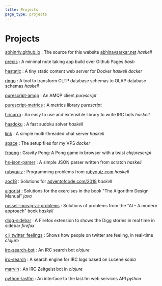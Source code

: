 ```yaml
---
title: Projects
page_type: projects
---
```

# Projects

[abhin4v.github.io]
: The source for this website [abhinavsarkar.net] _haskell_

[precis]
: A minimal note taking app build over Github Pages _bash_

[hastatic]
: A tiny static content web server for Docker _haskell_ _docker_

[ringo]
: A tool to transform OLTP database schemas to OLAP database schemas _haskell_

[purescript-amqp]
: An AMQP client _purescript_

[purescript-metrics]
: A metrics library _purescript_

[hircarra]
: An easy to use and extensible library to write IRC bots _haskell_

[hasdoku]
: A fast sudoku solver _haskell_

[link]
: A simple multi-threaded chat server _haskell_

[space]
: The setup files for my VPS _docker_

[frpong]
: Gravity Pong: A Pong game in browser with a twist _clojurescript_

[hs-json-parser]
: A simple JSON parser written from scratch _haskell_

[rubyquiz]
: Programming problems from [rubyquiz.com] _haskell_

[aoc18]
: Solutions for [adventofcode.com/2018] _haskell_

[algorist]
: Solutions for the exercises in the book "The Algorithm Design Manual" _java_

[russell-norvig-ai-problems]
: Solutions of problems from the "AI - A modern approach" book _haskell_

[digg-sidebar]
: A Firefox extension to shows the Digg stories in real time in sidebar _firefox_

[clj_twitter_feelings]
: Shows how people on twitter are feeling, in real-time _clojure_

[irc-search-bot]
: An IRC search bot _clojure_

[irc-search]
: A search engine for IRC logs based on Lucene _scala_

[marvin]
: An IRC Zeitgeist bot in _clojure_

[python-lastfm]
: An interface to the last.fm web services API _python_

[abhin4v.github.io]: https://github.com/abhin4v/abhin4v.github.io
[hastatic]: https://github.com/abhin4v/hastatic
[link]: https://github.com/abhin4v/link
[space]: https://github.com/abhin4v/space
[precis]: https://github.com/abhin4v/precis
[hs-json-parser]: https://github.com/abhin4v/hs-json-parser
[aoc18]: https://github.com/abhin4v/aoc18
[purescript-amqp]: https://github.com/abhin4v/purescript-amqp
[purescript-metrics]: https://github.com/abhin4v/purescript-metrics
[ringo]: https://github.com/abhin4v/ringo
[hircarra]: https://github.com/abhin4v/hask-irc
[frpong]: https://github.com/abhin4v/frpong
[irc-search]: https://github.com/abhin4v/irc-search
[rubyquiz]: https://github.com/abhin4v/rubyquiz
[python-lastfm]: https://github.com/abhin4v/python-lastfm
[russell-norvig-ai-problems]: https://github.com/abhin4v/russell-norvig-ai-problems
[irc-search-bot]: https://github.com/abhin4v/irc-search-bot
[marvin]: https://github.com/abhin4v/marvin
[clj_twitter_feelings]: https://github.com/abhin4v/clj_twitter_feelings
[rubyquiz.com]: http://rubyquiz.com
[adventofcode.com/2018]: https://adventofcode.com/2018/about
[algorist]: https://code.abhinavsarkar.net/abhin4v/algorist
[hasdoku]: https://code.abhinavsarkar.net/abhin4v/hasdoku
[abhinavsarkar.net]: https://abhinavsarkar.net
[digg-sidebar]: https://code.abhinavsarkar.net/abhin4v/digg-sidebar
